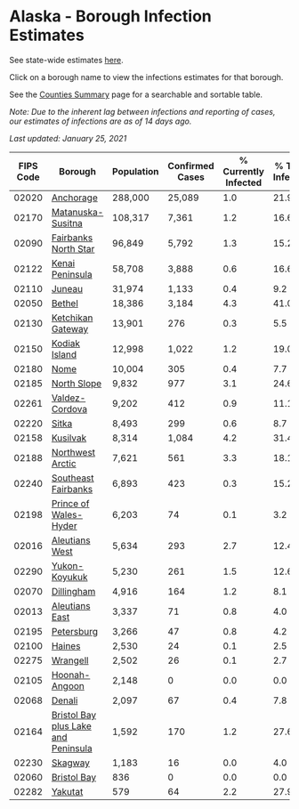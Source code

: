 # Alaska - Borough Infection Estimates

See state-wide estimates [here](/infections/us-ak).

Click on a borough name to view the infections estimates for that borough.

See the [Counties Summary](/infections/summary-counties) page for a searchable and sortable table.

*Note: Due to the inherent lag between infections and reporting of cases, our estimates of infections are as of 14 days ago.*

*Last updated: January 25, 2021*

|   FIPS Code |                                                                    Borough |   Population |   Confirmed Cases |   % Currently Infected |   % Total Infected |
|-------------|----------------------------------------------------------------------------|--------------|-------------------|------------------------|--------------------|
|       02020 |                                                     [Anchorage](anchorage) |      288,000 |            25,089 |                    1.0 |               21.9 |
|       02170 |                                     [Matanuska-Susitna](matanuska-susitna) |      108,317 |             7,361 |                    1.2 |               16.6 |
|       02090 |                               [Fairbanks North Star](fairbanks-north-star) |       96,849 |             5,792 |                    1.3 |               15.2 |
|       02122 |                                         [Kenai Peninsula](kenai-peninsula) |       58,708 |             3,888 |                    0.6 |               16.6 |
|       02110 |                                                           [Juneau](juneau) |       31,974 |             1,133 |                    0.4 |                9.2 |
|       02050 |                                                           [Bethel](bethel) |       18,386 |             3,184 |                    4.3 |               41.0 |
|       02130 |                                     [Ketchikan Gateway](ketchikan-gateway) |       13,901 |               276 |                    0.3 |                5.5 |
|       02150 |                                             [Kodiak Island](kodiak-island) |       12,998 |             1,022 |                    1.2 |               19.0 |
|       02180 |                                                               [Nome](nome) |       10,004 |               305 |                    0.4 |                7.7 |
|       02185 |                                                 [North Slope](north-slope) |        9,832 |               977 |                    3.1 |               24.6 |
|       02261 |                                           [Valdez-Cordova](valdez-cordova) |        9,202 |               412 |                    0.9 |               11.1 |
|       02220 |                                                             [Sitka](sitka) |        8,493 |               299 |                    0.6 |                8.7 |
|       02158 |                                                       [Kusilvak](kusilvak) |        8,314 |             1,084 |                    4.2 |               31.4 |
|       02188 |                                       [Northwest Arctic](northwest-arctic) |        7,621 |               561 |                    3.3 |               18.1 |
|       02240 |                                 [Southeast Fairbanks](southeast-fairbanks) |        6,893 |               423 |                    0.3 |               15.2 |
|       02198 |                             [Prince of Wales-Hyder](prince-of-wales-hyder) |        6,203 |                74 |                    0.1 |                3.2 |
|       02016 |                                           [Aleutians West](aleutians-west) |        5,634 |               293 |                    2.7 |               12.4 |
|       02290 |                                             [Yukon-Koyukuk](yukon-koyukuk) |        5,230 |               261 |                    1.5 |               12.6 |
|       02070 |                                                   [Dillingham](dillingham) |        4,916 |               164 |                    1.2 |                8.1 |
|       02013 |                                           [Aleutians East](aleutians-east) |        3,337 |                71 |                    0.8 |                4.0 |
|       02195 |                                                   [Petersburg](petersburg) |        3,266 |                47 |                    0.8 |                4.2 |
|       02100 |                                                           [Haines](haines) |        2,530 |                24 |                    0.1 |                2.5 |
|       02275 |                                                       [Wrangell](wrangell) |        2,502 |                26 |                    0.1 |                2.7 |
|       02105 |                                             [Hoonah-Angoon](hoonah-angoon) |        2,148 |                 0 |                    0.0 |                0.0 |
|       02068 |                                                           [Denali](denali) |        2,097 |                67 |                    0.4 |                7.8 |
|       02164 | [Bristol Bay plus Lake and Peninsula](bristol-bay-plus-lake-and-peninsula) |        1,592 |               170 |                    1.2 |               27.6 |
|       02230 |                                                         [Skagway](skagway) |        1,183 |                16 |                    0.0 |                4.0 |
|       02060 |                                                 [Bristol Bay](bristol-bay) |          836 |                 0 |                    0.0 |                0.0 |
|       02282 |                                                         [Yakutat](yakutat) |          579 |                64 |                    2.2 |               27.9 |